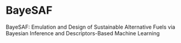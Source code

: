 # BayeSAF
BayeSAF: Emulation and Design of Sustainable Alternative Fuels via Bayesian Inference and Descriptors-Based Machine Learning
